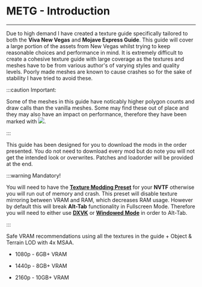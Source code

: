 # METG - Introduction

---

Due to high demand I have created a texture guide specifically tailored to both the **Viva New Vegas** and **Mojave Express Guide**. This guide will cover a large portion of the assets from New Vegas whilst trying to keep reasonable choices and performance in mind. It is extremely difficult to create a cohesive texture guide with large coverage as the textures and meshes have to be from various author's of varying styles and quality levels. Poorly made meshes are known to cause crashes so for the sake of stability I have tried to avoid these.

:::caution Important:

Some of the meshes in this guide have noticably higher polygon counts and draw calls than the vanilla meshes. Some may find these out of place and they may also have an impact on performance, therefore they have been marked with ![](../static/img/Performance.png).

:::

This guide has been designed for you to download the mods in the order presented. You do not need to download every mod but do note you will not get the intended look or overwrites. Patches and loadorder will be provided at the end.

:::warning Mandatory!

You will need to have the **[Texture Modding Preset](https://www.nexusmods.com/newvegas/mods/81231?tab=files)** for your **NVTF** otherwise you will run out of memory and crash. This preset will disable texture mirroring between VRAM and RAM, which decreases RAM usage. However by default this will break **Alt-Tab** functionality in Fullscreen Mode. Therefore you will need to either use **[DXVK](https://performance.moddinglinked.com/falloutnv.html#DXVK)** or **[Windowed Mode](https://performance.moddinglinked.com/falloutnv.html#FAQ)** in order to Alt-Tab.

:::

Safe VRAM recommendations using all the textures in the guide + Object & Terrain LOD with 4x MSAA.

- 1080p - 6GB+ VRAM

- 1440p - 8GB+ VRAM

- 2160p - 10GB+ VRAM

